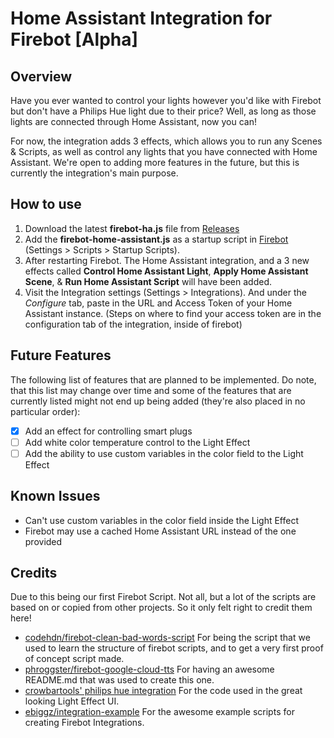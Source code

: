 # Home Assistant Integration for Firebot [Alpha]

## Overview
Have you ever wanted to control your lights however you'd like with Firebot but don't have a Philips Hue light due to their price?
Well, as long as those lights are connected through Home Assistant, now you can!

For now, the integration adds 3 effects, which allows you to run any Scenes & Scripts, as well as control any lights that you have connected with Home Assistant.
We're open to adding more features in the future, but this is currently the integration's main purpose.

## How to use
1. Download the latest **firebot-ha.js** file from [Releases](https://github.com/TSGPL/firebot-home-assistant/releases)
2. Add the **firebot-home-assistant.js** as a startup script in [Firebot](https://firebot.app/) (Settings > Scripts > Startup Scripts).
3. After restarting Firebot. The Home Assistant integration, and a 3 new effects called **Control Home Assistant Light**, **Apply Home Assistant Scene**, & **Run Home Assistant Script** will have been added.
4. Visit the Integration settings (Settings > Integrations). And under the *Configure* tab, paste in the URL and Access Token of your Home Assistant instance. (Steps on where to find your access token are in the configuration tab of the integration, inside of firebot)

## Future Features
The following list of features that are planned to be implemented. Do note, that this list may change over time and some of the features that are currently listed might not end up being added (they're also placed in no particular order):
- [X] Add an effect for controlling smart plugs
- [ ] Add white color temperature control to the Light Effect
- [ ] Add the ability to use custom variables in the color field to the Light Effect

## Known Issues
- Can't use custom variables in the color field inside the Light Effect
- Firebot may use a cached Home Assistant URL instead of the one provided

## Credits
Due to this being our first Firebot Script. Not all, but a lot of the scripts are based on or copied from other projects. So it only felt right to credit them here!

- [codehdn/firebot-clean-bad-words-script](https://github.com/codehdn/firebot-clean-bad-words-script/tree/main) For being the script that we used to learn the structure of firebot scripts, and to get a very first proof of concept script made.
- [phroggster/firebot-google-cloud-tts](https://github.com/phroggster/firebot-google-cloud-tts/tree/main) For having an awesome README.md that was used to create this one.
- [crowbartools' philips hue integration](https://github.com/crowbartools/Firebot/tree/master/src/backend/integrations/builtin/philips-hue) For the code used in the great looking Light Effect UI.
- [ebiggz/integration-example](https://github.com/ebiggz/integration-example/tree/main) For the awesome example scripts for creating Firebot Integrations.
